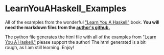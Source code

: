 # LearnYouAHaskell_Examples
All of the examples from the wonderful ["Learn You A Haskell"](http://learnyouahaskell.com/) book. 
**You will need the markdown files from the [author's github.](https://github.com/pvorb/learn-you-a-haskell)**

The python file generates the html file with all of the examples from ["Learn You A Haskell."](http://learnyouahaskell.com/) please support the author!
The html generated is a bit rough, as I am still learning. Enjoy!
